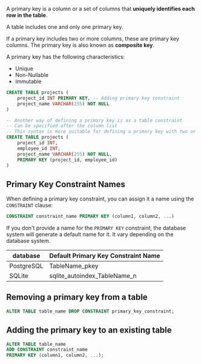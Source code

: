 A primary key is a column or a set of columns that **uniquely identifies each row in the table**.

A table includes one and only one primary key.

If a primary key includes two or more columns, these are primary key columns. The primary key is also known as **composite key**.

A primary key has the following characteristics:
- Unique
- Non-Nullable
- Immutable
```SQL
CREATE TABLE projects (
	project_id INT PRIMARY KEY, -- Adding primary key constraint
	project_name VARCHAR(255) NOT NULL
)

-- Another way of defining a primary key is as a table constraint
-- Can be specified after the column list
-- This syntax is more suitable for defining a primary key with two or more columns.
CREATE TABLE projects (
	project_id INT,
	employee_id INT,
	project_name VARCHAR(255) NOT NULL,
	PRIMARY KEY (project_id, employee_id)
)
```
## Primary Key Constraint Names
When defining a primary key constraint, you can assign it a name using the `CONSTRAINT` clause:
```SQL
CONSTRAINT constraint_name PRIMARY KEY (column1, column2, ...)
```

If you don't provide a name for the `PRIMARY KEY` constraint, the database system will generate a default name for it. It vary depending on the database system.

| database   | Default Primary Key Constraint Name |
| ---------- | ----------------------------------- |
| PostgreSQL | TableName_pkey                      |
| SQLite     | sqlite_autoindex_TableName_n        |
## Removing a primary key from a table
```SQL
ALTER TABLE table_name DROP CONSTRAINT primary_key_constraint;
```
## Adding the primary key to an existing table
```SQL
ALTER TABLE table_name
ADD CONSTRAINT constraint_name
PRIMARY KEY (column1, column2, ...);
```